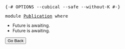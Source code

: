 <head>
  <meta charset="UTF-8">
  <meta name="viewport" content="width=device-width, initial-scale=1">
  <title>Yifan's Page | Ex Falso Sequitur Quodlibet</title>
  <link rel="stylesheet" href="css/webpage.css">
  <link rel="stylesheet" href="https://cdn.jsdelivr.net/npm/bootstrap-icons@1.9.1/font/bootstrap-icons.css">
  <link href="https://cdn.jsdelivr.net/npm/bootstrap@5.2.0/dist/css/bootstrap.min.css" rel="stylesheet" integrity="sha384-gH2yIJqKdNHPEq0n4Mqa/HGKIhSkIHeL5AyhkYV8i59U5AR6csBvApHHNl/vI1Bx" crossorigin="anonymous">
  <script src="https://cdn.jsdelivr.net/npm/bootstrap@5.2.0/dist/js/bootstrap.bundle.min.js" integrity="sha384-A3rJD856KowSb7dwlZdYEkO39Gagi7vIsF0jrRAoQmDKKtQBHUuLZ9AsSv4jD4Xa" crossorigin="anonymous"></script>
</head>

<div class="container-fluid p-5">

<div class="small-font-area">
<pre class="Agda"><a id="828" class="Symbol">{-#</a> <a id="832" class="Keyword">OPTIONS</a> <a id="840" class="Pragma">--cubical</a> <a id="850" class="Pragma">--safe</a> <a id="857" class="Pragma">--without-K</a> <a id="869" class="Symbol">#-}</a>
</pre></div>

<pre class="Agda"><a id="893" class="Keyword">module</a> <a id="900" href="Publication.html" class="Module">Publication</a> <a id="912" class="Keyword">where</a>
</pre>
- Future is awaiting.
- Future is awaiting.

<p> </p>
<button  type="button" class="btn btn-outline-primary" onclick="history.back()">Go Back</button>
</div>
